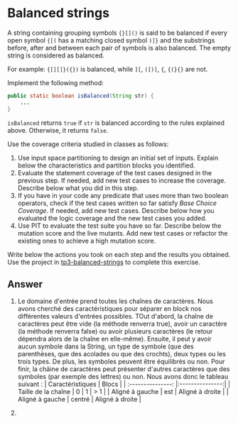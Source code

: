 # Balanced strings

A string containing grouping symbols `{}[]()` is said to be balanced if every open symbol `{[(` has a matching closed symbol `)]}` and the substrings before, after and between each pair of symbols is also balanced. The empty string is considered as balanced.

For example: `{[][]}({})` is balanced, while `][`, `([)]`, `{`, `{(}{}` are not.

Implement the following method:

```java
public static boolean isBalanced(String str) {
    ...
}
```

`isBalanced` returns `true` if `str` is balanced according to the rules explained above. Otherwise, it returns `false`.

Use the coverage criteria studied in classes as follows:

1. Use input space partitioning to design an initial set of inputs. Explain below the characteristics and partition blocks you identified.
2. Evaluate the statement coverage of the test cases designed in the previous step. If needed, add new test cases to increase the coverage. Describe below what you did in this step.
3. If you have in your code any predicate that uses more than two boolean operators, check if the test cases written so far satisfy *Base Choice Coverage*. If needed, add new test cases. Describe below how you evaluated the logic coverage and the new test cases you added.
4. Use PIT to evaluate the test suite you have so far. Describe below the mutation score and the live mutants. Add new test cases or refactor the existing ones to achieve a high mutation score.

Write below the actions you took on each step and the results you obtained.
Use the project in [tp3-balanced-strings](../code/tp3-balanced-strings) to complete this exercise.

## Answer
1. Le domaine d'entrée prend toutes les chaînes de caractères. Nous avons cherché des caractéristiques pour séparer en block nos différentes valeurs d'entrées possibles. TOut d'abord, la chaîne de caractères peut être vide (la méthode renverra true), avoir un caractère (la méthode renverra false) ou avoir plusieurs caractères (le retour dépendra alors de la chaîne en elle-même). Ensuite, il peut y avoir aucun symbole dans la String, un type de symbole (que des parenthèses, que des acolades ou que des crochts), deux types ou les trois types. De plus, les symboles peuvent être équilibrés ou non. Pour finir, la châine de caractères peut présenter d'autres caractères que des symboles (par exemple des lettres) ou non. Nous avons donc le tableau suivant :
| Caractéristiques  | Blocs |
| :---------------: |:---------------:|
| Taille de la chaîne  |  0        |  1 | > 1 |
| Aligné à gauche  | est             |   Aligné à droite |
| Aligné à gauche  | centré          |    Aligné à droite |

2. 

